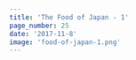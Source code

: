 ```yaml
---
title: 'The Food of Japan - 1'
page_number: 25
date: '2017-11-8'
image: 'food-of-japan-1.png'
---
```

